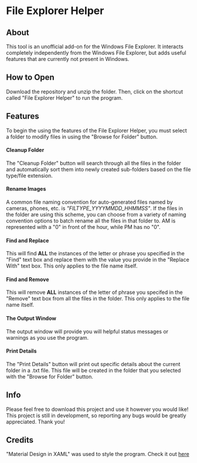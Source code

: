 # File Explorer Helper

## About

This tool is an unofficial add-on for the Windows File Explorer. It interacts completely independently from the Windows File Explorer, but adds useful features that are currently not present in Windows.

## How to Open

Download the repository and unzip the folder. Then, click on the shortcut called "File Explorer Helper" to run the program.

## Features

To begin the using the features of the File Explorer Helper, you must select a folder to modify files in using the "Browse for Folder" button.

#### Cleanup Folder

The "Cleanup Folder" button will search through all the files in the folder and automatically sort them into newly created sub-folders based on the file type/file extension.

#### Rename Images

A common file naming convention for auto-generated files named by cameras, phones, etc. is *"FILTYPE_YYYYMMDD_HHMMSS"*. If the files in the folder are using this scheme, you can choose from a variety of naming convention options to batch rename all the files in that folder to.
AM is represented with a "0" in front of the hour, while PM has no "0".

#### Find and Replace

This will find **ALL** the instances of the letter or phrase you specified in the "Find" text box and replace them with the value you provide in the "Replace With" text box. This only applies to the file name itself.

#### Find and Remove

This will remove **ALL** instances of the letter of phrase you specifed in the "Remove" text box from all the files in the folder. This only applies to the file name itself.


#### The Output Window

The output window will provide you will helpful status messages or warnings as you use the program.

#### Print Details

The "Print Details" button will print out specific details about the current folder in a .txt file. This file will be created in the folder that you selected with the "Browse for Folder" button.

## Info

Please feel free to download this project and use it however you would like!
This project is still in development, so reporting any bugs would be greatly appreciated.
Thank you!

## Credits

"Material Design in XAML" was used to style the program.
Check it out [here](http://materialdesigninxaml.net/, "Material Design in XAML")
